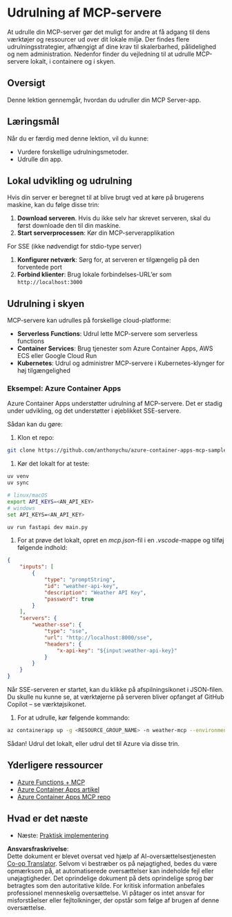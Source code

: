 <!--
CO_OP_TRANSLATOR_METADATA:
{
  "original_hash": "1d9dc83260576b76f272d330ed93c51f",
  "translation_date": "2025-07-04T17:39:54+00:00",
  "source_file": "03-GettingStarted/09-deployment/README.md",
  "language_code": "da"
}
-->
# Udrulning af MCP-servere

At udrulle din MCP-server gør det muligt for andre at få adgang til dens værktøjer og ressourcer ud over dit lokale miljø. Der findes flere udrulningsstrategier, afhængigt af dine krav til skalerbarhed, pålidelighed og nem administration. Nedenfor finder du vejledning til at udrulle MCP-servere lokalt, i containere og i skyen.

## Oversigt

Denne lektion gennemgår, hvordan du udruller din MCP Server-app.

## Læringsmål

Når du er færdig med denne lektion, vil du kunne:

- Vurdere forskellige udrulningsmetoder.
- Udrulle din app.

## Lokal udvikling og udrulning

Hvis din server er beregnet til at blive brugt ved at køre på brugerens maskine, kan du følge disse trin:

1. **Download serveren**. Hvis du ikke selv har skrevet serveren, skal du først downloade den til din maskine.  
1. **Start serverprocessen**: Kør din MCP-serverapplikation

For SSE (ikke nødvendigt for stdio-type server)

1. **Konfigurer netværk**: Sørg for, at serveren er tilgængelig på den forventede port  
1. **Forbind klienter**: Brug lokale forbindelses-URL’er som `http://localhost:3000`

## Udrulning i skyen

MCP-servere kan udrulles på forskellige cloud-platforme:

- **Serverless Functions**: Udrul lette MCP-servere som serverless functions  
- **Container Services**: Brug tjenester som Azure Container Apps, AWS ECS eller Google Cloud Run  
- **Kubernetes**: Udrul og administrer MCP-servere i Kubernetes-klynger for høj tilgængelighed

### Eksempel: Azure Container Apps

Azure Container Apps understøtter udrulning af MCP-servere. Det er stadig under udvikling, og det understøtter i øjeblikket SSE-servere.

Sådan kan du gøre:

1. Klon et repo:

  ```sh
  git clone https://github.com/anthonychu/azure-container-apps-mcp-sample.git
  ```

1. Kør det lokalt for at teste:

  ```sh
  uv venv
  uv sync

  # linux/macOS
  export API_KEYS=<AN_API_KEY>
  # windows
  set API_KEYS=<AN_API_KEY>

  uv run fastapi dev main.py
  ```

1. For at prøve det lokalt, opret en *mcp.json*-fil i en *.vscode*-mappe og tilføj følgende indhold:

  ```json
  {
      "inputs": [
          {
              "type": "promptString",
              "id": "weather-api-key",
              "description": "Weather API Key",
              "password": true
          }
      ],
      "servers": {
          "weather-sse": {
              "type": "sse",
              "url": "http://localhost:8000/sse",
              "headers": {
                  "x-api-key": "${input:weather-api-key}"
              }
          }
      }
  }
  ```

  Når SSE-serveren er startet, kan du klikke på afspilningsikonet i JSON-filen. Du skulle nu kunne se, at værktøjerne på serveren bliver opfanget af GitHub Copilot – se værktøjsikonet.

1. For at udrulle, kør følgende kommando:

  ```sh
  az containerapp up -g <RESOURCE_GROUP_NAME> -n weather-mcp --environment mcp -l westus --env-vars API_KEYS=<AN_API_KEY> --source .
  ```

Sådan! Udrul det lokalt, eller udrul det til Azure via disse trin.

## Yderligere ressourcer

- [Azure Functions + MCP](https://learn.microsoft.com/en-us/samples/azure-samples/remote-mcp-functions-dotnet/remote-mcp-functions-dotnet/)
- [Azure Container Apps artikel](https://techcommunity.microsoft.com/blog/appsonazureblog/host-remote-mcp-servers-in-azure-container-apps/4403550)
- [Azure Container Apps MCP repo](https://github.com/anthonychu/azure-container-apps-mcp-sample)

## Hvad er det næste

- Næste: [Praktisk implementering](../../04-PracticalImplementation/README.md)

**Ansvarsfraskrivelse**:  
Dette dokument er blevet oversat ved hjælp af AI-oversættelsestjenesten [Co-op Translator](https://github.com/Azure/co-op-translator). Selvom vi bestræber os på nøjagtighed, bedes du være opmærksom på, at automatiserede oversættelser kan indeholde fejl eller unøjagtigheder. Det oprindelige dokument på dets oprindelige sprog bør betragtes som den autoritative kilde. For kritisk information anbefales professionel menneskelig oversættelse. Vi påtager os intet ansvar for misforståelser eller fejltolkninger, der opstår som følge af brugen af denne oversættelse.